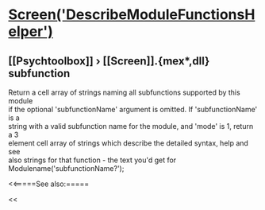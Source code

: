 # [Screen('DescribeModuleFunctionsHelper')](Screen-DescribeModuleFunctionsHelper) 
## [[Psychtoolbox]] &#8250; [[Screen]].{mex*,dll} subfunction


Return a cell array of strings naming all subfunctions supported by this module  
if the optional 'subfunctionName' argument is omitted. If 'subfunctionName' is a  
string with a valid subfunction name for the module, and 'mode' is 1, return a 3  
element cell array of strings which describe the detailed syntax, help and see  
also strings for that function - the text you'd get for  
Modulename('subfunctionName?');   


<<=====See also:=====

<<
